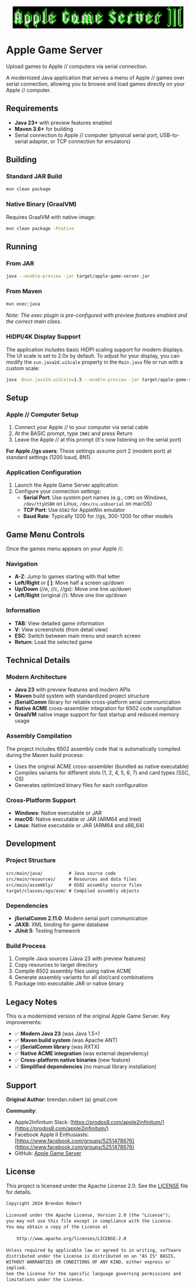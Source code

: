 <div align="center">

![Apple Game Server](logo_banner.png)

</div>

# Apple Game Server

Upload games to Apple // computers via serial connection.

A modernized Java application that serves a menu of Apple // games over serial connection, allowing you to browse and load games directly on your Apple // computer.

## Requirements

- **Java 23+** with preview features enabled
- **Maven 3.6+** for building
- Serial connection to Apple // computer (physical serial port, USB-to-serial adapter, or TCP connection for emulators)

## Building

### Standard JAR Build
```bash
mvn clean package
```

### Native Binary (GraalVM)
Requires GraalVM with native-image:
```bash
mvn clean package -Pnative
```

## Running

### From JAR
```bash
java --enable-preview -jar target/apple-game-server.jar
```

### From Maven
```bash
mvn exec:java
```

*Note: The exec plugin is pre-configured with preview features enabled and the correct main class.*

### HiDPI/4K Display Support
The application includes basic HiDPI scaling support for modern displays. The UI scale is set to 2.0x by default. To adjust for your display, you can modify the `sun.java2d.uiScale` property in the `Main.java` file or run with a custom scale:

```bash
java -Dsun.java2d.uiScale=1.5 --enable-preview -jar target/apple-game-server.jar
```

## Setup

### Apple // Computer Setup
1. Connect your Apple // to your computer via serial cable
2. At the BASIC prompt, type `IN#2` and press Return
3. Leave the Apple // at this prompt (it's now listening on the serial port)

**For Apple //gs users**: These settings assume port 2 (modem port) at standard settings (1200 baud, 8N1).

### Application Configuration
1. Launch the Apple Game Server application
2. Configure your connection settings:
   - **Serial Port**: Use system port names (e.g., `COM1` on Windows, `/dev/ttyUSB0` on Linux, `/dev/cu.usbserial` on macOS)
   - **TCP Port**: Use `6502` for AppleWin emulator
   - **Baud Rate**: Typically 1200 for //gs, 300-1200 for other models

## Game Menu Controls

Once the games menu appears on your Apple //:

### Navigation
- **A-Z**: Jump to games starting with that letter
- **Left/Right** or **[ ]**: Move half a screen up/down
- **Up/Down** (//e, //c, //gs): Move one line up/down
- **Left/Right** (original //): Move one line up/down

### Information
- **TAB**: View detailed game information
- **V**: View screenshots (from detail view)
- **ESC**: Switch between main menu and search screen
- **Return**: Load the selected game

## Technical Details

### Modern Architecture
- **Java 23** with preview features and modern APIs
- **Maven** build system with standardized project structure
- **jSerialComm** library for reliable cross-platform serial communication
- **Native ACME** cross-assembler integration for 6502 code compilation
- **GraalVM** native image support for fast startup and reduced memory usage

### Assembly Compilation
The project includes 6502 assembly code that is automatically compiled during the Maven build process:
- Uses the original ACME cross-assembler (bundled as native executable)
- Compiles variants for different slots (1, 2, 4, 5, 6, 7) and card types (SSC, GS)
- Generates optimized binary files for each configuration

### Cross-Platform Support
- **Windows**: Native executable or JAR
- **macOS**: Native executable or JAR (ARM64 and Intel)
- **Linux**: Native executable or JAR (ARM64 and x86_64)

## Development

### Project Structure
```
src/main/java/          # Java source code
src/main/resources/     # Resources and data files
src/main/assembly/      # 6502 assembly source files
target/classes/ags/asm/ # Compiled assembly objects
```

### Dependencies
- **jSerialComm 2.11.0**: Modern serial port communication
- **JAXB**: XML binding for game database
- **JUnit 5**: Testing framework

### Build Process
1. Compile Java sources (Java 23 with preview features)
2. Copy resources to target directory
3. Compile 6502 assembly files using native ACME
4. Generate assembly variants for all slot/card combinations
5. Package into executable JAR or native binary

## Legacy Notes

This is a modernized version of the original Apple Game Server. Key improvements:

- ✅ **Modern Java 23** (was Java 1.5+)
- ✅ **Maven build system** (was Apache ANT)
- ✅ **jSerialComm library** (was RXTX)
- ✅ **Native ACME integration** (was external dependency)
- ✅ **Cross-platform native binaries** (new feature)
- ✅ **Simplified dependencies** (no manual library installation)

## Support

**Original Author**: brendan.robert (a) gmail.com

**Community**: 
- Apple2Infinitum Slack: [https://prodos8.com/apple2infinitum/](https://prodos8.com/apple2infinitum/)
- Facebook Apple II Enthusiasts: [https://www.facebook.com/groups/5251478676](https://www.facebook.com/groups/5251478676)
- GitHub: [Apple Game Server](https://github.com/badvision/Apple-game-server)

## License

This project is licensed under the Apache License 2.0. See the [LICENSE](LICENSE) file for details.

```
Copyright 2024 Brendan Robert

Licensed under the Apache License, Version 2.0 (the "License");
you may not use this file except in compliance with the License.
You may obtain a copy of the License at

    http://www.apache.org/licenses/LICENSE-2.0

Unless required by applicable law or agreed to in writing, software
distributed under the License is distributed on an "AS IS" BASIS,
WITHOUT WARRANTIES OR CONDITIONS OF ANY KIND, either express or implied.
See the License for the specific language governing permissions and
limitations under the License.
```